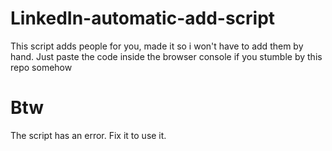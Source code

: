 # LinkedIn-automatic-add-script
This script adds people for you, made it so i won't have to add them by hand. Just paste the code inside the browser console if you stumble by this repo somehow
# Btw

The script has an error. Fix it to use it. 
